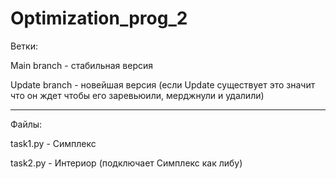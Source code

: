 # Optimization_prog_2

Ветки:

 Main branch - стабильная версия
 
 Update branch - новейшая версия (если Update существует это значит что он ждет чтобы его заревьюили, мерджнули и удалили)


-----------------------------------------------------------------------------

Файлы:

 task1.py - Симплекс
 
 task2.py - Интериор (подключает Симплекс как либу)
